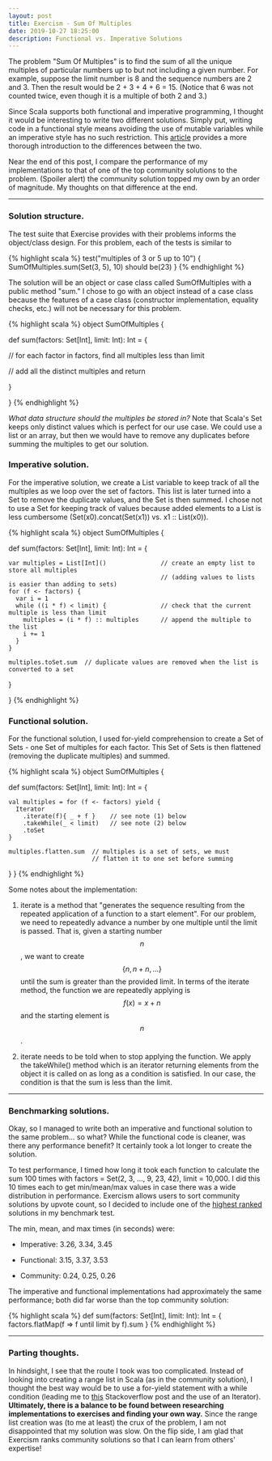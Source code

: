 ```yaml
---
layout: post
title: Exercism - Sum Of Multiples
date: 2019-10-27 18:25:00
description: Functional vs. Imperative Solutions
---
```

The problem "Sum Of Multiples" is to find the sum of all the unique multiples of particular numbers up to but not including a given number.  For example, suppose the limit number is 8 and the sequence numbers are 2 and 3.  Then the result would be 2 + 3 + 4 + 6 = 15. (Notice that 6 was not counted twice, even though it is a multiple of both 2 and 3.)

Since Scala supports both functional and imperative programming, I thought it would be interesting to write two different solutions. Simply put, writing code in a functional style means avoiding the use of mutable variables while an imperative style has no such restriction.  This [article](https://codeburst.io/a-beginner-friendly-intro-to-functional-programming-4f69aa109569) provides a more thorough introduction to the differences between the two.

Near the end of this post, I compare the performance of my implementations to that of one of the top community solutions to the problem.  (Spoiler alert) the community solution topped my own by an order of magnitude. My thoughts on that difference at the end.

---
### Solution structure.

The test suite that Exercise provides with their problems informs the object/class design.  For this problem, each of the tests is similar to 

{% highlight scala %}
test("multiples of 3 or 5 up to 10") {
  SumOfMultiples.sum(Set(3, 5), 10) should be(23)
}
{% endhighlight %}

The solution will be an object or case class called SumOfMultiples with a public method "sum."  I chose to go with an object instead of a case class because the features of a case class (constructor implementation, equality checks, etc.) will not be necessary for this problem.

{% highlight scala %}
object SumOfMultiples {

  def sum(factors: Set[Int], limit: Int): Int = {
  
  // for each factor in factors, find all multiples less than limit

  // add all the distinct multiples and return

  }

}
{% endhighlight %}

*What data structure should the multiples be stored in?* Note that Scala's Set keeps only distinct values which is perfect for our use case.  We could use a list or an array, but then we would have to remove any duplicates before summing the multiples to get our solution. 

### Imperative solution.

For the imperative solution, we create a List variable to keep track of all the multiples as we loop over the set of factors.  This list is later turned into a Set to remove the duplicate values, and the Set is then summed.  I chose not to use a Set for keeping track of values because added elements to a List is less cumbersome (Set(x0).concat(Set(x1)) vs. x1 :: List(x0)).

{% highlight scala %}
object SumOfMultiples {
	
  def sum(factors: Set[Int], limit: Int): Int = {

    var multiples = List[Int]()               // create an empty list to store all multiples
                                              // (adding values to lists is easier than adding to sets)
    for (f <- factors) {
      var i = 1
      while ((i * f) < limit) {               // check that the current multiple is less than limit	
        multiples = (i * f) :: multiples      // append the multiple to the list
        i += 1
      }
    }
    
    multiples.toSet.sum  // duplicate values are removed when the list is converted to a set
  }

}
{% endhighlight %}

### Functional solution.

For the functional solution, I used for-yield comprehension to create a Set of Sets - one Set of multiples for each factor.  This Set of Sets is then flattened (removing the duplicate multiples) and summed.  

{% highlight scala %}
object SumOfMultiples {

  def sum(factors: Set[Int], limit: Int): Int = {

    val multiples = for (f <- factors) yield {  
      Iterator                                
        .iterate(f){ _ + f }	// see note (1) below
        .takeWhile(_ < limit)	// see note (2) below
        .toSet
    }

    multiples.flatten.sum  // multiples is a set of sets, we must 
                           // flatten it to one set before summing

  }
}
{% endhighlight %}

Some notes about the implementation:

1) iterate is a method that "generates the sequence resulting from the repeated application of a function to a start element".  For our problem, we need to repeatedly advance a number by one multiple until the limit is passed.  That is, given a starting number $$n$$, we want to create $$\{n, n + n, ...\}$$ until the sum is greater than the provided limit. In terms of the iterate method, the function we are repeatedly applying is $$f(x) = x + n$$ and the starting element is $$n$$. 

2) iterate needs to be told when to stop applying the function. We apply the takeWhile() method which is an iterator returning elements from the object it is called on as long as a condition is satisfied.  In our case, the condition is that the sum is less than the limit.

---
### Benchmarking solutions.

Okay, so I managed to write both an imperative and functional solution to the same problem... so what? While the functional code is cleaner, was there any performance benefit? It certainly took a lot longer to create the solution.  

To test performance, I timed how long it took each function to calculate the sum 100 times with factors = Set(2, 3, ..., 9, 23, 42), limit = 10,000.  I did this 10 times each to get min/mean/max values in case there was a wide distribution in performance.  Exercism allows users to sort community solutions by upvote count, so I decided to include one of the [highest ranked](https://exercism.io/tracks/scala/exercises/sum-of-multiples/solutions/26a2eef4e25b4a84835d5acc6468d607) solutions in my benchmark test. 

The min, mean, and max times (in seconds) were:

* Imperative: 3.26, 3.34, 3.45

* Functional: 3.15, 3.37, 3.53

* Community: 0.24, 0.25, 0.26


The imperative and functional implementations had approximately the same performance; both did far worse than the top community solution:

{% highlight scala %}
  def sum(factors: Set[Int], limit: Int): Int = {
    factors.flatMap(f => f until limit by f).sum
  }
{% endhighlight %}

---
### Parting thoughts.

In hindsight, I see that the route I took was too complicated.  Instead of looking into creating a range list in Scala (as in the community solution), I thought the best way would be to use a for-yield statement with a while condition (leading me to [this](https://stackoverflow.com/questions/26558120/may-a-while-loop-be-used-with-yield-in-scala) Stackoverflow post and the use of an Iterator).  **Ultimately, there is a balance to be found between researching implementations to exercises and finding your own way.**  Since the range list creation was (to me at least) the crux of the problem, I am not disappointed that my solution was slow.  On the flip side, I am glad that Exercism ranks community solutions so that I can learn from others' expertise!  
